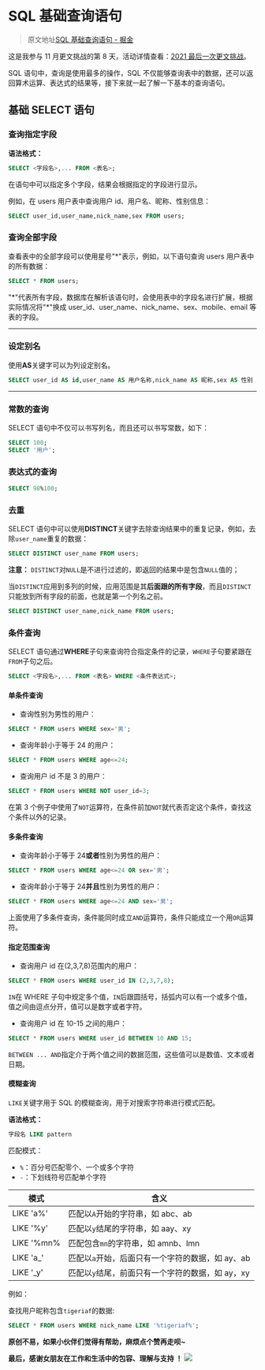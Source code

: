 # SQL 基础查询语句

> 原文地址[SQL 基础查询语句 - 掘金](https://juejin.cn/post/7028069649933664286)

这是我参与 11 月更文挑战的第 8 天，活动详情查看：[2021 最后一次更文挑战](https://juejin.cn/post/7023643374569816095/ "https://juejin.cn/post/7023643374569816095/")。

SQL 语句中，查询是使用最多的操作，SQL 不仅能够查询表中的数据，还可以返回算术运算、表达式的结果等，接下来就一起了解一下基本的查询语句。

## 基础 SELECT 语句

### 查询指定字段

**语法格式：**

```sql
SELECT <字段名>,... FROM <表名>;
```

在语句中可以指定多个字段，结果会根据指定的字段进行显示。

例如，在 users 用户表中查询用户 id、用户名、昵称、性别信息：

```sql
SELECT user_id,user_name,nick_name,sex FROM users;
```

### 查询全部字段

查看表中的全部字段可以使用星号"\*"表示，例如，以下语句查询 users 用户表中的所有数据：

```sql
SELECT * FROM users;
```

"\*"代表所有字段，数据库在解析该语句时，会使用表中的字段名进行扩展，根据实际情况将"\*"换成 user_id、user_name、nick_name、sex、mobile、email 等表的字段。

---

### 设定别名

使用**AS**关键字可以为列设定别名。

```sql
SELECT user_id AS id,user_name AS 用户名称,nick_name AS 昵称,sex AS 性别 FROM users;
```

---

### 常数的查询

SELECT 语句中不仅可以书写列名，而且还可以书写常数，如下：

```sql
SELECT 100;
SELECT '用户';
```

### 表达式的查询

```sql
SELECT 98%100;
```

### 去重

SELECT 语句中可以使用**DISTINCT**关键字去除查询结果中的重复记录，例如，去除`user_name`重复的数据：

```sql
SELECT DISTINCT user_name FROM users;
```

**注意：** `DISTINCT`对`NULL`是不进行过滤的，即返回的结果中是包含`NULL`值的；

当`DISTINCT`应用到多列的时候，应用范围是其**后面跟的所有字段**，而且`DISTINCT`只能放到所有字段的前面，也就是第一个列名之前。

```sql
SELECT DISTINCT user_name,nick_name FROM users;
```

### 条件查询

SELECT 语句通过**WHERE**子句来查询符合指定条件的记录，`WHERE`子句要紧跟在`FROM`子句之后。

```sql
SELECT <字段名>,... FROM <表名> WHERE <条件表达式>;
```

#### 单条件查询

-   查询性别为男性的用户：

```sql
SELECT * FROM users WHERE sex='男';
```

-   查询年龄小于等于 24 的用户：

```sql
SELECT * FROM users WHERE age<=24;
```

-   查询用户 id 不是 3 的用户：

```sql
SELECT * FROM users WHERE NOT user_id=3;
```

在第 3 个例子中使用了`NOT`运算符，在条件前加`NOT`就代表否定这个条件，查找这个条件以外的记录。

#### 多条件查询

-   查询年龄小于等于 24**或者**性别为男性的用户：

```sql
SELECT * FROM users WHERE age<=24 OR sex='男';
```

-   查询年龄小于等于 24**并且**性别为男性的用户：

```sql
SELECT * FROM users WHERE age<=24 AND sex='男';
```

上面使用了多条件查询，条件能同时成立`AND`运算符，条件只能成立一个用`OR`运算符。

#### 指定范围查询

-   查询用户 id 在(2,3,7,8)范围内的用户：

```sql
SELECT * FROM users WHERE user_id IN (2,3,7,8);
```

`IN`在 WHERE 子句中规定多个值，`IN`后跟圆括号，括弧内可以有一个或多个值，值之间由逗点分开，值可以是数字或者字符。

-   查询用户 id 在 10-15 之间的用户：

```sql
SELECT * FROM users WHERE user_id BETWEEN 10 AND 15;
```

`BETWEEN ... AND`指定介于两个值之间的数据范围，这些值可以是数值、文本或者日期。

#### 模糊查询

`LIKE`关键字用于 SQL 的模糊查询，用于对搜索字符串进行模式匹配。

**语法格式：**

```sql
字段名 LIKE pattern
```

匹配模式：

-   `%`：百分号匹配零个、一个或多个字符
-   `-`：下划线符号匹配单个字符

| 模式       | 含义                                             |
| ---------- | ------------------------------------------------ |
| LIKE 'a%'  | 匹配以`A`开始的字符串，如 abc、ab                |
| LIKE '%y'  | 匹配以`y`结尾的字符串，如 aay、xy                |
| LIKE '%mn% | 匹配包含`mn`的字符串，如 amnb、lmn               |
| LIKE 'a\_' | 匹配以`a`开始，后面只有一个字符的数据，如 ay、ab |
| LIKE '\_y' | 匹配以`y`结尾，前面只有一个字符的数据，如 ay，xy |

例如：

查找用户昵称包含`tigeriaf`的数据:

```sql
SELECT * FROM users WHERE nick_name LIKE '%tigeriaf%';
```

**原创不易，如果小伙伴们觉得有帮助，麻烦点个赞再走呗~**

**最后，感谢女朋友在工作和生活中的包容、理解与支持 ！** ![](https://p3-juejin.byteimg.com/tos-cn-i-k3u1fbpfcp/84505e3c967e43bfb7900f08e9ff110d~tplv-k3u1fbpfcp-zoom-in-crop-mark:1512:0:0:0.awebp)
